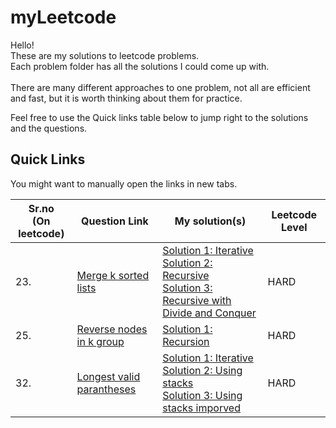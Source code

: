 # myLeetcode

Hello!<br>
These are my solutions to leetcode problems.<br>
Each problem folder has all the solutions I could come up with.<br>
<br>
There are many different approaches to one problem, not all are efficient and fast, but it is worth thinking about them for practice.<br>


Feel free to use the Quick links table below to jump right to the solutions and the questions.


## Quick Links

You might want to manually open the links in new tabs. 

| Sr.no<br>(On leetcode) | Question Link | My solution(s) | Leetcode Level |
| --- | --- | --- | --- |
| 23. | [Merge k sorted lists](https://leetcode.com/problems/merge-k-sorted-lists/) | [Solution 1: Iterative](https://github.com/yashkurkure/myLeetcode/blob/main/merge_k_sorted_lists/solution0.java)<br>[Solution 2: Recursive](https://github.com/yashkurkure/myLeetcode/blob/main/merge_k_sorted_lists/solution1.java)<br>[Solution 3: Recursive with Divide and Conquer](https://github.com/yashkurkure/myLeetcode/blob/main/merge_k_sorted_lists/solution2.java)| HARD |
| 25. | [Reverse nodes in k group](https://leetcode.com/problems/reverse-nodes-in-k-group/) | [Solution 1: Recursion](https://github.com/yashkurkure/myLeetcode/blob/main/reverse_nodes_in_k_group/Solution0.java)| HARD |
| 32. | [Longest valid parantheses](https://leetcode.com/problems/longest-valid-parentheses/) | [Solution 1: Iterative](https://github.com/yashkurkure/myLeetcode/blob/main/longest_valid_parantheses/Solution0.java)<br>[Solution 2: Using stacks](https://github.com/yashkurkure/myLeetcode/blob/main/longest_valid_parantheses/Solution1.cpp)<br>[Solution 3: Using stacks imporved](https://github.com/yashkurkure/myLeetcode/blob/main/longest_valid_parantheses/Solution2.cpp)| HARD |